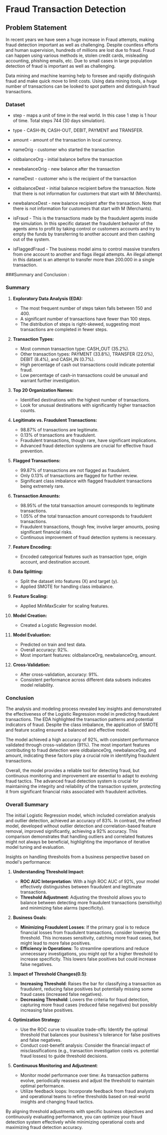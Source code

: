 # Fraud Transaction Detection 

## Problem Statement

In recent years we have seen a huge increase in Fraud attempts, making fraud detection important as well as challenging. Despite countless efforts and human supervision, hundreds of millions are lost due to fraud. Fraud can happen using various methods ie, stolen credit cards, misleading accounting, phishing emails, etc. Due to small cases in large population detection of fraud is important as well as challenging.

Data mining and machine learning help to foresee and rapidly distinguish fraud and make quick move to limit costs. Using data mining tools, a huge number of transactions can be looked to spot pattern and distinguish fraud transactions.

### Dataset

* step - maps a unit of time in the real world. In this case 1 step is 1 hour of time. Total steps 744 (30 days simulation).

* type - CASH-IN, CASH-OUT, DEBIT, PAYMENT and TRANSFER.

* amount - amount of the transaction in local currency.

* nameOrig - customer who started the transaction

* oldbalanceOrg - initial balance before the transaction

* newbalanceOrig - new balance after the transaction

* nameDest - customer who is the recipient of the transaction

* oldbalanceDest - initial balance recipient before the transaction. Note that there is not information for customers that start with M (Merchants).

* newbalanceDest - new balance recipient after the transaction. Note that there is not information for customers that start with M (Merchants).

* isFraud - This is the transactions made by the fraudulent agents inside the simulation. In this specific dataset the fraudulent behavior of the agents aims to profit by taking control or customers accounts and try to empty the funds by transferring to another account and then cashing out of the system.

* isFlaggedFraud - The business model aims to control massive transfers from one account to another and flags illegal attempts. An illegal attempt in this dataset is an attempt to transfer more than 200.000 in a single transaction.

###Summary and Conclusion :

### Summary

1. **Exploratory Data Analysis (EDA):**
   - The most frequent number of steps taken falls between 150 and 400.
   - A significant number of transactions have fewer than 100 steps.
   - The distribution of steps is right-skewed, suggesting most transactions are completed in fewer steps.

2. **Transaction Types:**
   - Most common transaction type: CASH_OUT (35.2%).
   - Other transaction types: PAYMENT (33.8%), TRANSFER (22.0%), DEBIT (8.4%), and CASH_IN (0.7%).
   - High percentage of cash out transactions could indicate potential fraud.
   - Low percentage of cash-in transactions could be unusual and warrant further investigation.

3. **Top 20 Organization Names:**
   - Identified destinations with the highest number of transactions.
   - Look for unusual destinations with significantly higher transaction counts.

4. **Legitimate vs. Fraudulent Transactions:**
   - 98.87% of transactions are legitimate.
   - 0.13% of transactions are fraudulent.
   - Fraudulent transactions, though rare, have significant implications.
   - Advanced fraud detection systems are crucial for effective fraud prevention.

5. **Flagged Transactions:**
   - 99.87% of transactions are not flagged as fraudulent.
   - Only 0.13% of transactions are flagged for further review.
   - Significant class imbalance with flagged fraudulent transactions being extremely rare.

6. **Transaction Amounts:**
   - 98.95% of the total transaction amount corresponds to legitimate transactions.
   - 1.05% of the total transaction amount corresponds to fraudulent transactions.
   - Fraudulent transactions, though few, involve larger amounts, posing significant financial risks.
   - Continuous improvement of fraud detection systems is necessary.

7. **Feature Encoding:**
   - Encoded categorical features such as transaction type, origin account, and destination account.

8. **Data Splitting:**
   - Split the dataset into features (X) and target (y).
   - Applied SMOTE for handling class imbalance.

9. **Feature Scaling:**
   - Applied MinMaxScaler for scaling features.

10. **Model Creation:**
    - Created a Logistic Regression model.

11. **Model Evaluation:**
    - Predicted on train and test data.
    - Overall accuracy: 92%.
    - Most important features: oldbalanceOrg, newbalanceOrg, amount.

12. **Cross-Validation:**
    - After cross-validation, accuracy: 91%.
    - Consistent performance across different data subsets indicates model reliability.

### Conclusion

The analysis and modeling process revealed key insights and demonstrated the effectiveness of the Logistic Regression model in predicting fraudulent transactions. The EDA highlighted the transaction patterns and potential indicators of fraud. Despite the class imbalance, the application of SMOTE and feature scaling ensured a balanced and effective model.

The model achieved a high accuracy of 92%, with consistent performance validated through cross-validation (91%). The most important features contributing to fraud detection were oldbalanceOrg, newbalanceOrg, and amount, indicating these factors play a crucial role in identifying fraudulent transactions.

Overall, the model provides a reliable tool for detecting fraud, but continuous monitoring and improvement are essential to adapt to evolving fraud tactics. The advanced fraud detection system is crucial for maintaining the integrity and reliability of the transaction system, protecting it from significant financial risks associated with fraudulent activities.

### Overall Summary

The initial Logistic Regression model, which included correlation analysis and outlier detection, achieved an accuracy of 83%. In contrast, the refined model, developed without outlier detection and correlation-based feature removal, improved significantly, achieving a 92% accuracy. This comparison demonstrates that handling outliers and correlated features might not always be beneficial, highlighting the importance of iterative model tuning and evaluation.

Insights on handling thresholds from a business perspective based on  model's performance:

1. **Understanding Threshold Impact**:
   - **ROC AUC Interpretation**: With a high ROC AUC of 92%, your model effectively distinguishes between fraudulent and legitimate transactions.
   - **Threshold Adjustment**: Adjusting the threshold allows you to balance between detecting more fraudulent transactions (sensitivity) and minimizing false alarms (specificity).

2. **Business Goals**:
   - **Minimizing Fraudulent Losses**: If the primary goal is to reduce financial losses from fraudulent transactions, consider lowering the threshold. This increases sensitivity, catching more fraud cases, but might lead to more false positives.
   - **Efficiency in Operations**: To streamline operations and reduce unnecessary investigations, you might opt for a higher threshold to increase specificity. This lowers false positives but could increase false negatives.

3. **Impact of Threshold Changes(0.5)**:
   - **Increasing Threshold**: Raises the bar for classifying a transaction as fraudulent, reducing false positives but potentially missing some fraud cases (increased false negatives).
   - **Decreasing Threshold**: Lowers the criteria for fraud detection, capturing more fraud cases (reduced false negatives) but possibly increasing false positives.

4. **Optimization Strategy**:
   - Use the ROC curve to visualize trade-offs: Identify the optimal threshold that balances your business's tolerance for false positives and false negatives.
   - Conduct cost-benefit analysis: Consider the financial impact of misclassifications (e.g., transaction investigation costs vs. potential fraud losses) to guide threshold decisions.

5. **Continuous Monitoring and Adjustment**:
   - Monitor model performance over time: As transaction patterns evolve, periodically reassess and adjust the threshold to maintain optimal performance.
   - Utilize feedback loops: Incorporate feedback from fraud analysts and operational teams to refine thresholds based on real-world insights and changing fraud tactics.

By aligning threshold adjustments with specific business objectives and continuously evaluating performance, you can optimize your fraud detection system effectively while minimizing operational costs and maximizing fraud detection accuracy.

